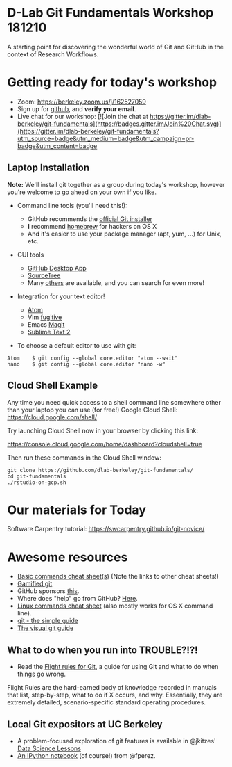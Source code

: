 D-Lab Git Fundamentals Workshop
181210
===============================

A starting point for discovering the wonderful world of Git and GitHub in the context of Research Workflows.

# Getting ready for today's workshop

 - Zoom: https://berkeley.zoom.us/j/162527059
 - Sign up for [github](https://github.com), and **verify your email**.
 - Live chat for our workshop:
 [![Join the chat at https://gitter.im/dlab-berkeley/git-fundamentals](https://badges.gitter.im/Join%20Chat.svg)](https://gitter.im/dlab-berkeley/git-fundamentals?utm_source=badge&utm_medium=badge&utm_campaign=pr-badge&utm_content=badge

## Laptop Installation

**Note:** We'll install git together as a group during today's workshop, however you're welcome to go ahead on your own if you like.

 - Command line tools (you'll need this!):
    - GitHub recommends the [official Git installer](http://git-scm.com/downloads)
    - **I** recommend [homebrew](http://brew.sh) for hackers on OS X
    - And it's easier to use your package manager (apt, yum, ...) for Unix, etc.
 - GUI tools
    - [GitHub Desktop App](https://desktop.github.com/)
    - [SourceTree](http://www.sourcetreeapp.com/)
    - Many [others](http://git-scm.com/downloads/guis) are available, and you
      can search for even more!
 - Integration for your text editor!
	- [Atom](https://atom.io/)
    - Vim [fugitive](https://github.com/tpope/vim-fugitive)
    - Emacs [Magit](https://github.com/magit/magit/wiki)
    - [Sublime Text 2](https://github.com/kemayo/sublime-text-git)
    
  - To choose a default editor to use with git:
```
Atom	$ git config --global core.editor "atom --wait"
nano	$ git config --global core.editor "nano -w"
```

## Cloud Shell Example

Any time you need quick access to a shell command line somewhere other than your laptop you can use (for free!) Google Cloud Shell: https://cloud.google.com/shell/

Try launching Cloud Shell now in your browser by clicking this link:

https://console.cloud.google.com/home/dashboard?cloudshell=true

Then run these commands in the Cloud Shell window:

```shell
git clone https://github.com/dlab-berkeley/git-fundamentals/
cd git-fundamentals
./rstudio-on-gcp.sh
```
# Our materials for Today

Software Carpentry tutorial: https://swcarpentry.github.io/git-novice/

# Awesome resources

 - [Basic commands cheat sheet(s)](http://git-scm.com/docs) (Note the links to
   other cheat sheets!)
 - [Gamified git](http://pcottle.github.io/learnGitBranching/)
 - GitHub sponsors [this](http://try.github.io/).
 - Where does "help" go from GitHub? [Here](https://help.github.com/).
 - [Linux commands cheat sheet](http://www.pixelbeat.org/cmdline.html) (also
   mostly works for OS X command line).
 - [git - the simple guide](http://rogerdudler.github.io/git-guide/)
 - [The visual git guide](http://marklodato.github.io/visual-git-guide/index-en.html)

## What to do when you run into TROUBLE?!?!

  - Read the [Flight rules for Git](https://github.com/k88hudson/git-flight-rules#readme), a guide for using Git and what to do when things go wrong.

Flight Rules are the hard-earned body of knowledge recorded in manuals that list, step-by-step, what to do if X occurs, and why. Essentially, they are extremely detailed, scenario-specific standard operating procedures.

## Local Git expositors at UC Berkeley

 - A problem-focused exploration of git features is available in @jkitzes' [Data
   Science Lessons](http://jkitzes.github.io/datasci-lessons/)
 - [An IPython
   notebook](https://github.com/fperez/reprosw/blob/master/Version%20Control.ipynb)
   (of course!) from @fperez.
